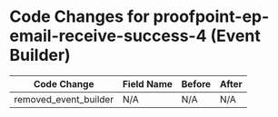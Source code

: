 # Code Changes for proofpoint-ep-email-receive-success-4 (Event Builder)

| Code Change | Field Name | Before | After |
|-------------|------------|--------|-------|
| removed_event_builder | N/A | N/A | N/A |